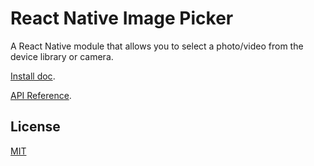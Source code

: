 # React Native Image Picker

A React Native module that allows you to select a photo/video from the device library or camera.

[Install doc](docs/Install.md).

[API Reference](docs/Reference.md).

## License

[MIT](LICENSE.md)
